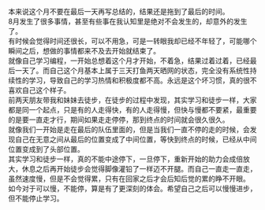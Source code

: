 本来说这个月不要在最后一天再写总结的，结果还是拖到了最后的时间。<br/>
8月发生了很多事情，甚至有些事在我认知里是绝对不会发生的，却意外的发生了。<br/>
有时候会觉得时间还很长，可以不用急，可是一转眼我却已经不年轻了，可能哪个瞬间之后，想做的事情都来不及去开始就结束了。<br/>
就像自己学习编程，一开始总想着这个月才开始，不着急，结果过着过着，已经最后一天了。而自己这个月基本上属于三天打鱼两天晒网的状态，完全没有系统性持续性的学习，导致自己的学习热情和积极度都不高。永远是这个坏习惯，真的很不喜欢自己这个样子。<br/>
前两天朋友带我和妹妹去徒步，在徒步的过程中发现，其实学习和徒步一样，大家都是同一个起点，只是有的人走得快，有的人走得慢，但快与慢都不要紧，最重要的是要一直走才行，期间如果走走停停，那到终点的时间就会很久很久。<br/>
就像我们一开始是走在最后的队伍里面的，但是当我们一直不停的走的时候，会发现自己在无意之间从最后的位置变成了中间位置，等快到终点的时候，已经从中间位置变成到了头部位置。<br/>
其实学习和徒步一样，真的不能中途停下，一旦停下，重新开始的助力会成倍放大，休息之后再开始徒步会觉得脚像灌铅了一样迈不开腿。而自己一直走一直走，虽然速度慢，但是不会觉得累，只有在回家之后才会后知后觉的累的睁不开眼。<br/>
如今对于可以慢，不能停，算是有了更深刻的体会。希望自己之后可以慢慢进步，但不能停止学习。<br/>